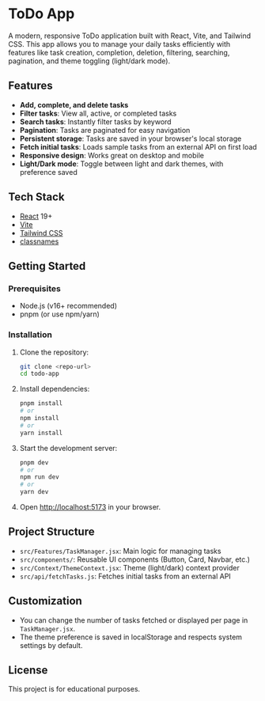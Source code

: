 # ToDo App

A modern, responsive ToDo application built with React, Vite, and Tailwind CSS. This app allows you to manage your daily tasks efficiently with features like task creation, completion, deletion, filtering, searching, pagination, and theme toggling (light/dark mode).

## Features

- **Add, complete, and delete tasks**
- **Filter tasks**: View all, active, or completed tasks
- **Search tasks**: Instantly filter tasks by keyword
- **Pagination**: Tasks are paginated for easy navigation
- **Persistent storage**: Tasks are saved in your browser's local storage
- **Fetch initial tasks**: Loads sample tasks from an external API on first load
- **Responsive design**: Works great on desktop and mobile
- **Light/Dark mode**: Toggle between light and dark themes, with preference saved

## Tech Stack

- [React](https://react.dev/) 19+
- [Vite](https://vitejs.dev/)
- [Tailwind CSS](https://tailwindcss.com/)
- [classnames](https://www.npmjs.com/package/classnames)

## Getting Started

### Prerequisites
- Node.js (v16+ recommended)
- pnpm (or use npm/yarn)

### Installation

1. Clone the repository:
   ```bash
   git clone <repo-url>
   cd todo-app
   ```
2. Install dependencies:
   ```bash
   pnpm install
   # or
   npm install
   # or
   yarn install
   ```
3. Start the development server:
   ```bash
   pnpm dev
   # or
   npm run dev
   # or
   yarn dev
   ```
4. Open [http://localhost:5173](http://localhost:5173) in your browser.

## Project Structure

- `src/Features/TaskManager.jsx`: Main logic for managing tasks
- `src/components/`: Reusable UI components (Button, Card, Navbar, etc.)
- `src/Context/ThemeContext.jsx`: Theme (light/dark) context provider
- `src/api/fetchTasks.js`: Fetches initial tasks from an external API

## Customization
- You can change the number of tasks fetched or displayed per page in `TaskManager.jsx`.
- The theme preference is saved in localStorage and respects system settings by default.

## License

This project is for educational purposes.

